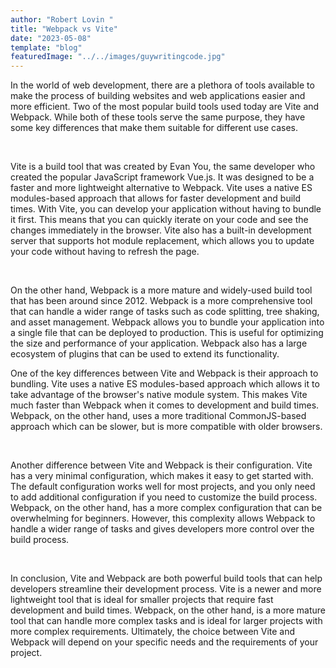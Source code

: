 ```yaml
---
author: "Robert Lovin "
title: "Webpack vs Vite"
date: "2023-05-08"
template: "blog"
featuredImage: "../../images/guywritingcode.jpg"
---
```



In the world of web development, there are a plethora of tools available to make the process of building websites and web applications easier and more efficient. Two of the most popular build tools used today are Vite and Webpack. While both of these tools serve the same purpose, they have some key differences that make them suitable for different use cases.

<br/>

Vite is a build tool that was created by Evan You, the same developer who created the popular JavaScript framework Vue.js. It was designed to be a faster and more lightweight alternative to Webpack. Vite uses a native ES modules-based approach that allows for faster development and build times. With Vite, you can develop your application without having to bundle it first. This means that you can quickly iterate on your code and see the changes immediately in the browser. Vite also has a built-in development server that supports hot module replacement, which allows you to update your code without having to refresh the page.

<br/>

On the other hand, Webpack is a more mature and widely-used build tool that has been around since 2012. Webpack is a more comprehensive tool that can handle a wider range of tasks such as code splitting, tree shaking, and asset management. Webpack allows you to bundle your application into a single file that can be deployed to production. This is useful for optimizing the size and performance of your application. Webpack also has a large ecosystem of plugins that can be used to extend its functionality.

One of the key differences between Vite and Webpack is their approach to bundling. Vite uses a native ES modules-based approach which allows it to take advantage of the browser's native module system. This makes Vite much faster than Webpack when it comes to development and build times. Webpack, on the other hand, uses a more traditional CommonJS-based approach which can be slower, but is more compatible with older browsers.

<br/>

Another difference between Vite and Webpack is their configuration. Vite has a very minimal configuration, which makes it easy to get started with. The default configuration works well for most projects, and you only need to add additional configuration if you need to customize the build process. Webpack, on the other hand, has a more complex configuration that can be overwhelming for beginners. However, this complexity allows Webpack to handle a wider range of tasks and gives developers more control over the build process.

<br/>

In conclusion, Vite and Webpack are both powerful build tools that can help developers streamline their development process. Vite is a newer and more lightweight tool that is ideal for smaller projects that require fast development and build times. Webpack, on the other hand, is a more mature tool that can handle more complex tasks and is ideal for larger projects with more complex requirements. Ultimately, the choice between Vite and Webpack will depend on your specific needs and the requirements of your project.